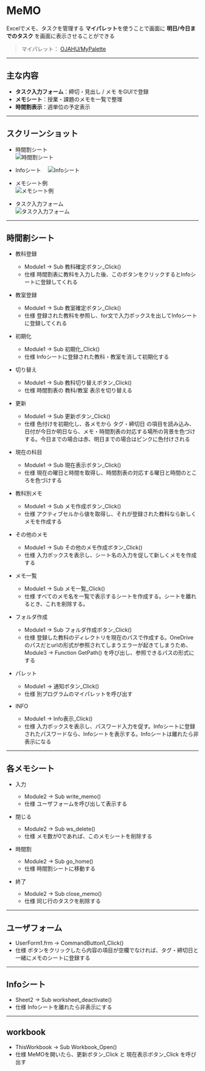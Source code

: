 # MeMO

Excelでメモ、タスクを管理する **マイパレット**を使うことで画面に **明日/今日までのタスク** を画面に表示させることができる

> マイパレット： [OJAHU/MyPalette](https://github.com/OJAHU/MyPalette)

---

## 主な内容

- **タスク入力フォーム**：締切・見出し / メモ をGUIで登録
- **メモシート**：授業・課題のメモを一覧で整理
- **時間割表示**：週単位の予定表示

---

## スクリーンショット

- 時間割シート  
  ![時間割シート](./時間割シート.png)

- Infoシート
　![Infoシート](./Infoシート.png)

- メモシート例  
  ![メモシート例](./メモシート例.png)

- タスク入力フォーム  
  ![タスク入力フォーム](./タスク入力フォーム.png)

---

## 時間割シート

 - 教科登録
   * Module1 -> Sub 教科確定ボタン_Click()
   * 仕様
     時間割表に教科を入力した後、このボタンをクリックするとInfoシートに登録してくれる
  
 - 教室登録
   * Module1 -> Sub 教室確定ボタン_Click()
   * 仕様
     登録された教科を参照し、for文で入力ボックスを出してInfoシートに登録してくれる
      
 - 初期化
   * Module1 -> Sub 初期化_Click()
   * 仕様
     Infoシートに登録された教科・教室を消して初期化する
     
 - 切り替え
   * Module1 -> Sub 教科切り替えボタン_Click()
   * 仕様
     時間割表の 教科/教室 表示を切り替える
     
 - 更新
   * Module1 -> Sub 更新ボタン_Click()
   * 仕様
     色付けを初期化し、各メモから タグ・締切日 の項目を読み込み、日付が今日か明日なら、メモ・時間割表の対応する場所の背景を色づけする。今日までの場合は赤、明日までの場合はピンクに色付けされる
     
 - 現在の科目
   * Module1 -> Sub 現在表示ボタン_Click()
   * 仕様
     現在の曜日と時間を取得し、時間割表の対応する曜日と時間のところを色づけする
     
 - 教科別メモ
   * Module1 -> Sub メモ作成ボタン_Click()
   * 仕様
     アクティブセルから値を取得し、それが登録された教科なら新しくメモを作成する
     
 - その他のメモ
   * Module1 -> Sub その他のメモ作成ボタン_Click()
   * 仕様
     入力ボックスを表示し、シート名の入力を促して新しくメモを作成する
     
 - メモ一覧
   * Module1 -> Sub メモ一覧_Click()
   * 仕様
     すべてのメモ名を一覧で表示するシートを作成する。シートを離れるとき、これを削除する。
     
 - フォルダ作成
   * Module1 -> Sub フォルダ作成ボタン_Click()
   * 仕様
     登録した教科のディレクトリを現在のパスで作成する。OneDriveのパスだとurlの形式が参照されてしまうエラーが起きてしまうため、 Module3 -> Function GetPath() を呼び出し、参照できるパスの形式にする
     
 - パレット
   * Module1 -> 通知ボタン_Click()
   * 仕様
     別プログラムのマイパレットを呼び出す
     
 - INFO
   * Module1 -> Info表示_Click()
   * 仕様
     入力ボックスを表示し、パスワード入力を促す。Infoシートに登録されたパスワードなら、Infoシートを表示する。Infoシートは離れたら非表示になる

---

## 各メモシート

- 入力
  * Module2 -> Sub write_memo()
  * 仕様
    ユーザフォームを呼び出して表示する
    
- 閉じる
  * Module2 -> Sub ws_delete()
  * 仕様
    メモ数が0であれば、このメモシートを削除する
    
- 時間割
  * Module2 -> Sub go_home()
  * 仕様
    時間割シートに移動する
    
- 終了
  * Module2 -> Sub close_memo()
  * 仕様
    同じ行のタスクを削除する

---

## ユーザフォーム

* UserForm1.frm -> CommandButton1_Click()
* 仕様
  ボタンをクリックしたら内容の項目が空欄でなければ、タグ・締切日と一緒にメモのシートに登録する

---

## Infoシート

 * Sheet2 -> Sub worksheet_deactivate()
 * 仕様
   Infoシートを離れたら非表示にする

---

## workbook

* ThisWorkbook -> Sub Workbook_Open()
* 仕様
  MeMOを開いたら、更新ボタン_Click と 現在表示ボタン_Click を呼び出す
